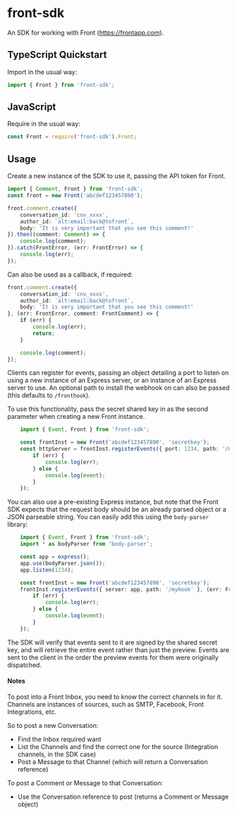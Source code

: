# front-sdk
An SDK for working with Front (https://frontapp.com).

## TypeScript Quickstart

Import in the usual way:

```typescript
import { Front } from 'front-sdk';
```

## JavaScript

Require in the usual way:

```javascript
const Front = require('front-sdk').Front;
```

## Usage

Create a new instance of the SDK to use it, passing the API token for Front.

```typescript
import { Comment, Front } from 'front-sdk';
const front = new Front('abcdef123457890');

front.comment.create({
    conversation_id: 'cnv_xxxx',
    author_id: `alt:email:back@tofront`,
    body: 'It is very important that you see this comment!'
}).then((comment: Comment) => {
    console.log(comment);
}).catch(FrontError, (err: FrontError) => {
    console.log(err);
});
```

Can also be used as a callback, if required:

```typescript
front.comment.create({
    conversation_id: 'cnv_xxxx',
    author_id: `alt:email:back@tofront`,
    body: 'It is very important that you see this comment!'
}, (err: FrontError, comment: FrontComment) => {
    if (err) {
        console.log(err);
        return;
    }

    console.log(comment);
});
```

Clients can register for events, passing an object detailing a port to listen on using a new instance of an Express server, or an instance of an Express server to use. An optional path to install the webhook on can also be passed (this defaults to `/fronthook`).

To use this functionality, pass the secret shared key in as the second parameter when creating a new Front instance.
```typescript
    import { Event, Front } from 'front-sdk';

    const frontInst = new Front('abcdef123457890', 'secretkey');
    const httpServer = frontInst.registerEvents({ port: 1234, path: '/myhook' }, (err: FrontError, event: Event) => {
        if (err) {
            console.log(err);
        } else {
            console.log(event);
        }
    });
```

You can also use a pre-existing Express instance, but note that the Front SDK expects that the request body should be an already parsed object or a JSON parseable string. You can easily add this using the `body-parser` library:

```typescript
    import { Event, Front } from 'front-sdk';
    import * as bodyParser from 'body-parser';

    const app = express();
    app.use(bodyParser.json());
    app.listen(1234);

    const frontInst = new Front('abcdef123457890', 'secretkey');
    frontInst.registerEvents({ server: app, path: '/myhook' }, (err: FrontError, event: Event) => {
        if (err) {
            console.log(err);
        } else {
            console.log(event);
        }
    });
```

The SDK will verify that events sent to it are signed by the shared secret key, and will retrieve the entire event rather than just the preview. Events are sent to the client in the order the preview events for them were originally dispatched.

#### Notes

To post into a Front Inbox, you need to know the correct channels in for it.
Channels are instances of sources, such as SMTP, Facebook, Front Integrations, etc.

So to post a new Conversation:
 * Find the Inbox required want
 * List the Channels and find the correct one for the source (Integration channels, in the SDK case)
 * Post a Message to that Channel (which will return a Conversation reference)

To post a Comment or Message to that Conversation:
 * Use the Conversation reference to post (returns a Comment or Message object)
